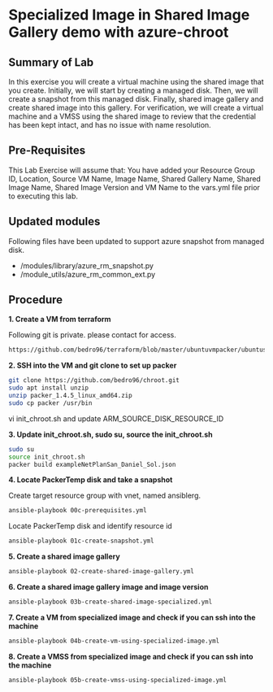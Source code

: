 # Specialized Image in Shared Image Gallery demo with azure-chroot

## Summary of Lab
In this exercise you will create a virtual machine using the shared image that you create. Initially, we will start by creating a managed disk. Then, we will create a snapshot from this managed disk. Finally, shared image gallery and create shared image into this gallery. For verification, we will create a virtual machine and a VMSS using the shared image to review that the credential has been kept intact, and has no issue with name resolution.  

## Pre-Requisites
This Lab Exercise will assume that:
    You have added your Resource Group ID, Location, Source VM Name, Image Name, Shared Gallery Name, Shared Image Name, Shared Image Version and VM Name to the vars.yml file prior to executing this lab.

## Updated modules
Following files have been updated to support azure snapshot from managed disk.
- /modules/library/azure_rm_snapshot.py
- /module_utils/azure_rm_common_ext.py

## Procedure
**1. Create a VM from terraform**

Following git is private. please contact for access.
```sh
https://github.com/bedro96/terraform/blob/master/ubuntuvmpacker/ubuntusing_packer_vm.tf
```

**2. SSH into the VM and git clone to set up packer**

```sh
git clone https://github.com/bedro96/chroot.git
sudo apt install unzip
unzip packer_1.4.5_linux_amd64.zip
sudo cp packer /usr/bin
```
vi init_chroot.sh and update ARM_SOURCE_DISK_RESOURCE_ID

**3. Update init_chroot.sh, sudo su, source the init_chroot.sh**

```sh
sudo su
source init_chroot.sh
packer build exampleNetPlanSan_Daniel_Sol.json
```
**4. Locate PackerTemp disk and take a snapshot**

Create target resource group with vnet, named ansiblerg.
```sh
ansible-playbook 00c-prerequisites.yml
```
Locate PackerTemp disk and identify resource id
```sh
ansible-playbook 01c-create-snapshot.yml 
```
**5. Create a shared image gallery**

```sh
ansible-playbook 02-create-shared-image-gallery.yml
```
**6. Create a shared image gallery image and image version**

```sh
ansible-playbook 03b-create-shared-image-specialized.yml
```
**7. Create a VM from specialized image and check if you can ssh into the machine**

```sh
ansible-playbook 04b-create-vm-using-specialized-image.yml
```
**8. Create a VMSS from specialized image and check if you can ssh into the machine**

```sh
ansible-playbook 05b-create-vmss-using-specialized-image.yml
```
